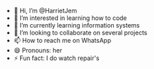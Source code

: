 - 👋 Hi, I’m @HarrietJem
- 👀 I’m interested in learning how to code
- 🌱 I’m currently learning information systems 
- 💞️ I’m looking to collaborate on several projects 
- 📫 How to reach me on WhatsApp 
- 😄 Pronouns: her
- ⚡ Fun fact: I do watch repair's 

<!---
HarrietJem/HarrietJem is a ✨ special ✨ repository because its `README.md` (this file) appears on your GitHub profile.
You can click the Preview link to take a look at your changes.
--->
